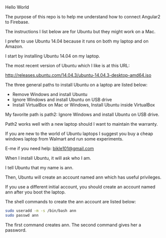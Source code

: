 Hello World

The purpose of this repo is to help me understand how to connect Angular2 to Firebase.

The instructions I list below are for Ubuntu but they might work on a Mac.

I prefer to use Ubuntu 14.04 because it runs on both my laptop and on Amazon.

I start by installing Ubuntu 14.04 on my laptop.

The most recent version of Ubuntu which I like is at this URL:

http://releases.ubuntu.com/14.04.3/ubuntu-14.04.3-desktop-amd64.iso

The three general paths to install Ubuntu on a laptop are listed below:

- Remove Windows and install Ubuntu
- Ignore Windows and install Ubuntu on USB drive
- Install VirtualBox on Mac or Windows, Install Ubuntu inside VirtualBox

My favorite path is path2: Ignore Windows and install Ubuntu on USB drive.

Path2 works well with a new laptop should I want to maintain the warranty.

If you are new to the world of Ubuntu laptops I suggest you buy a cheap windows laptop from Walmart and run some experiments.

E-me if you need help: bikle101@gmail.com

When I install Ubuntu, it will ask who I am.

I tell Ubuntu that my name is ann.

Then, Ubuntu will create an account named ann which has useful privileges.

If you use a different initial account, you should create an account named ann after you boot the laptop.

The shell commands to create the ann account are listed below:
```bash
sudo useradd -m -s /bin/bash ann
sudo passwd ann
```

The first command creates ann.
The second command gives her a password.
